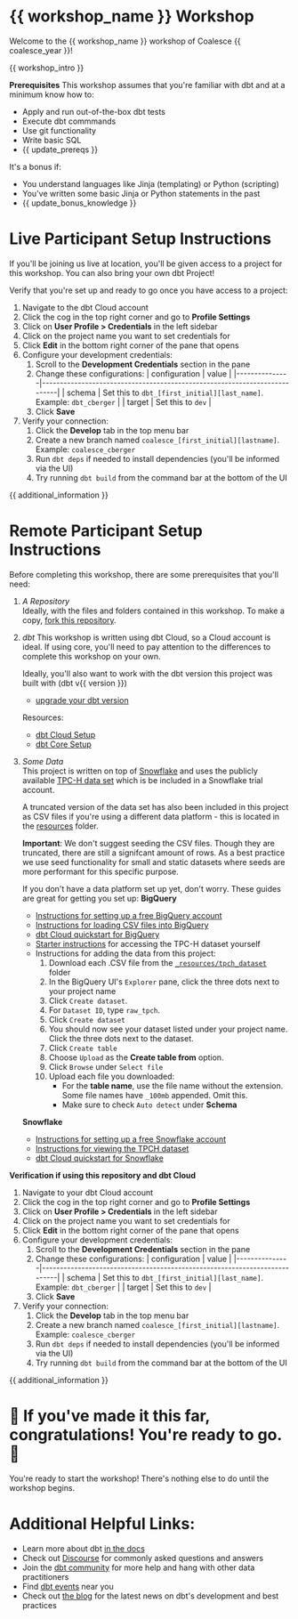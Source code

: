 # {{ workshop_name }} Workshop
Welcome to the {{ workshop_name }} workshop of Coalesce {{ coalesce_year }}!

{{ workshop_intro }}

**Prerequisites** 
This workshop assumes that you're familiar with dbt and at a minimum know how to:
- Apply and run out-of-the-box dbt tests
- Execute dbt commmands
- Use git functionality
- Write basic SQL
- {{ update_prereqs }}

It's a bonus if:
- You understand languages like Jinja (templating) or Python (scripting) 
- You've written some basic Jinja or Python statements in the past
- {{ update_bonus_knowledge }}

# Live Participant Setup Instructions
  
If you'll be joining us live at location, you'll be given access to a project for this
workshop. You can also bring your own dbt Project!

Verify that you're set up and ready to go once you have access to a project:
  
  1. Navigate to the dbt Cloud account
  2. Click the cog in the top right corner and go to **Profile Settings**
  3. Click on **User Profile > Credentials** in the left sidebar
  4. Click on the project name you want to set credentials for
  5. Click **Edit** in the bottom right corner of the pane that opens
  6. Configure your development credentials:
      1. Scroll to the **Development Credentials** section in the pane
      2. Change these configurations:
         | configuration | value                                                                     |
         |---------------|---------------------------------------------------------------------------|
         | schema        | Set this to `dbt_[first_initial][last_name]`. Example: `dbt_cberger`      |
         | target        | Set this to `dev`                                                         |
      3. Click **Save**
  7. Verify your connection:
      1. Click the **Develop** tab in the top menu bar
      2. Create a new branch named `coalesce_[first_initial][lastname]`. Example: `coalesce_cberger`
      3. Run `dbt deps` if needed to install dependencies (you'll be informed via the UI)
      4. Try running `dbt build` from the command bar at the bottom of the UI

   {{ additional_information }}

# Remote Participant Setup Instructions

Before completing this workshop, there are some prerequisites that you'll need:
1. *A Repository*   
   Ideally, with the files and folders contained in this workshop. To make a copy,
   [fork this repository](https://docs.github.com/en/get-started/quickstart/fork-a-repo).
2. *dbt*
   This workshop is written using dbt Cloud, so a Cloud account is ideal. If using core,
   you'll need to pay attention to the differences to complete this workshop on your own.
  
   Ideally, you'll also want to work with the dbt version this project was built with (dbt v{{ version }})
   - [upgrade your dbt version](https://docs.getdbt.com/guides/migration/versions/upgrading-to-v1.3)

   Resources:
   - [dbt Cloud Setup](https://docs.getdbt.com/guides/getting-started)
   - [dbt Core Setup](https://docs.getdbt.com/guides/getting-started/learning-more/getting-started-dbt-core)
3. *Some Data*  
   This project is written on top of [Snowflake](https://signup.snowflake.com/)
   and uses the publicly available [TPC-H data set](https://docs.snowflake.com/en/user-guide/sample-data-tpch) 
   which is be included in a Snowflake trial account.

   A truncated version of the data set has also been included in this project as CSV files if you're using a
   different data platform - this is located in the [resources](/_resources/tpch_dataset/) folder.

   **Important**: We don't suggest seeding the CSV files. Though they are truncated, there are still
   a signifcant amount of rows. As a best practice we use seed functionality for small and static datasets
   where seeds are more performant for this specific purpose.
   
   If you don't have a data platform set up yet, don't worry. These guides are great for 
   getting you set up:
   **BigQuery**
   - [Instructions for setting up a free BigQuery account](https://docs.getdbt.com/guides/getting-started/getting-set-up/setting-up-bigquery)  
   - [Instructions for loading CSV files into BigQuery](https://cloud.google.com/bigquery/docs/samples/bigquery-load-table-gcs-csv)  
   - [dbt Cloud quickstart for BigQuery](https://docs.getdbt.com/quickstarts/bigquery?step=1)
   - [Starter instructions](https://relational.fit.cvut.cz/dataset/TPCH) for accessing the TPC-H dataset yourself
   - Instructions for adding the data from this project:
      1. Download each .CSV file from the [`_resources/tpch_dataset`](/_resources/tpch_dataset/) folder
      2. In the BigQuery UI's `Explorer` pane, click the three dots next to your project name 
      2. Click `Create dataset`.
      3. For `Dataset ID`, type `raw_tpch`.
      4. Click `Create dataset`
      5. You should now see your dataset listed under your project name. Click the three dots next to the dataset.
      6. Click `Create table`
      7. Choose `Upload` as the **Create table from** option.
      8. Click `Browse` under `Select file` 
      9. Upload each file you downloaded:
         - For the **table name**, use the file name without the extension. Some file names have `_100mb` appended. Omit this.
         - Make sure to check `Auto detect` under **Schema** 

   **Snowflake**
   - [Instructions for setting up a free Snowflake account](https://docs.snowflake.com/en/user-guide/admin-trial-account#signing-up-for-a-trial-account)
   - [Instructions for viewing the TPCH dataset](https://docs.snowflake.com/en/user-guide/sample-data-using#viewing-the-sample-database)
   - [dbt Cloud quickstart for Snowflake](https://docs.getdbt.com/quickstarts/snowflake?step=1)

 **Verification if using this repository and dbt Cloud**
1. Navigate to your dbt Cloud account
2. Click the cog in the top right corner and go to **Profile Settings**
3. Click on **User Profile > Credentials** in the left sidebar
4. Click on the project name you want to set credentials for
5. Click **Edit** in the bottom right corner of the pane that opens
6. Configure your development credentials:
   1. Scroll to the **Development Credentials** section in the pane
   2. Change these configurations:
      | configuration | value                                                                     |
      |---------------|---------------------------------------------------------------------------|
      | schema        | Set this to `dbt_[first_initial][last_name]`. Example: `dbt_cberger`      |
      | target        | Set this to `dev`                                                         |
   3. Click **Save**
7. Verify your connection:
   1. Click the **Develop** tab in the top menu bar
   2. Create a new branch named `coalesce_[first_initial][lastname]`. Example: `coalesce_cberger`
   3. Run `dbt deps` if needed to install dependencies (you'll be informed via the UI)
   4. Try running `dbt build` from the command bar at the bottom of the UI

{{ additional_information }}

# :tada: If you've made it this far, congratulations! You're ready to go. :tada:
You're ready to start the workshop! There's nothing else to do until the workshop begins.

# Additional Helpful Links:
- Learn more about dbt [in the docs](https://docs.getdbt.com/docs/introduction)
- Check out [Discourse](https://discourse.getdbt.com/) for commonly asked questions and answers
- Join the [dbt community](http://community.getbdt.com/) for more help and hang with other data practitioners
- Find [dbt events](https://events.getdbt.com) near you
- Check out [the blog](https://blog.getdbt.com/) for the latest news on dbt's development and best practices
